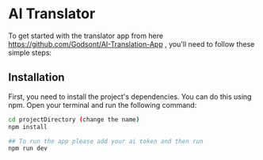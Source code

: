 # AI Translator

To get started with the translator app from here https://github.com/Godsont/AI-Translation-App
, you'll need to follow these simple steps:

## Installation

First, you need to install the project's dependencies. You can do this using npm. Open your terminal and run the following command:

```bash
cd projectDirectory (change the name)
npm install

## To run the app please add your ai token and then run
npm run dev



